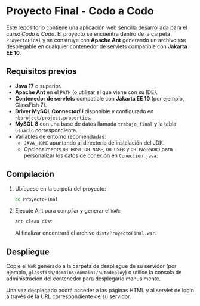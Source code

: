 # Proyecto Final - Codo a Codo

Este repositorio contiene una aplicación web sencilla desarrollada para el curso *Codo a Codo*. El proyecto se encuentra dentro de la carpeta `ProyectoFinal` y se construye con **Apache Ant** generando un archivo `WAR` desplegable en cualquier contenedor de servlets compatible con **Jakarta EE 10**.

## Requisitos previos

- **Java 17** o superior.
- **Apache Ant** en el `PATH` (o utilizar el que viene con su IDE).
- **Contenedor de servlets** compatible con **Jakarta EE 10** (por ejemplo, GlassFish 7).
- **Driver MySQL Connector/J** disponible y configurado en `nbproject/project.properties`.
- **MySQL 8** con una base de datos llamada `trabajo_final` y la tabla `usuario` correspondiente.
- Variables de entorno recomendadas:
  - `JAVA_HOME` apuntando al directorio de instalación del JDK.
  - Opcionalmente `DB_HOST`, `DB_NAME`, `DB_USER` y `DB_PASSWORD` para personalizar los datos de conexión en `Coneccion.java`.

## Compilación

1. Ubíquese en la carpeta del proyecto:
   ```bash
   cd ProyectoFinal
   ```
2. Ejecute Ant para compilar y generar el `WAR`:
   ```bash
   ant clean dist
   ```
   Al finalizar encontrará el archivo `dist/ProyectoFinal.war`.

## Despliegue

Copie el `WAR` generado a la carpeta de despliegue de su servidor (por ejemplo, `glassfish/domains/domain1/autodeploy`) o utilice la consola de administración del contenedor para desplegarlo manualmente.

Una vez desplegado podrá acceder a las páginas HTML y al servlet de login a través de la URL correspondiente de su servidor.
